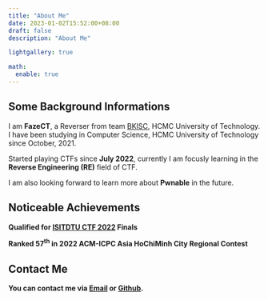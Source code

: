 ```yaml
---
title: "About Me"
date: 2023-01-02T15:52:00+08:00
draft: false
description: "About Me"

lightgallery: true

math:
  enable: true
---
```


## Some Background Informations

I am **FazeCT**, a Reverser from team [BKISC](https://bkisc.com), HCMC University of Technology. I have been studying in Computer Science, HCMC University of Technology since October, 2021. 

Started playing CTFs since **July 2022**, currently I am focusly learning in the **Reverse Engineering (RE)** field of CTF.

I am also looking forward to learn more about **Pwnable** in the future.

## Noticeable Achievements

**Qualified for [ISITDTU CTF 2022](https://ctftime.org/ctf/258) Finals** 

**Ranked 57<sup>th</sup> in 2022 ACM-ICPC Asia HoChiMinh City Regional Contest** 

## Contact Me

**You can contact me via [Email](mailto:ctffazect@gmail.com) or [Github](https://github.com/FazeCT).** 
